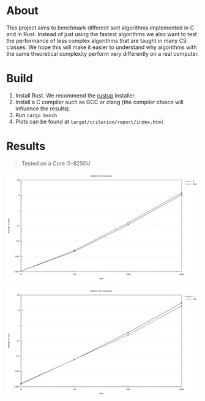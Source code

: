 # About

This project aims to benchmark different sort algorithms implemented in C and in Rust. Instead of just using the fastest algorithms we also want to test the performance of less complex algorithms that are taught in many CS classes. We hope this will make it easier to understand why algorithms with the same theoretical complexity perform very differently on a real computer.

# Build

1. Install Rust. We recommend the [rustup](https://rustup.rs) installer.
2. Install a C compiler such as GCC or clang (the compiler choice will influence the results).
3. Run `cargo bench`
4. Plots can be found at `target/criterion/report/index.html`

# Results

> Tested on a Core i5-8250U


![Insertion Sort](https://raw.githubusercontent.com/AaronErhardt/sort_benchmarks/master/results/Insertion%20Sort/report/lines.svg "Insertion Sort")

![Selection Sort](https://raw.githubusercontent.com/AaronErhardt/sort_benchmarks/master/results/Selection%20Sort/report/lines.svg "Selection Sort")
